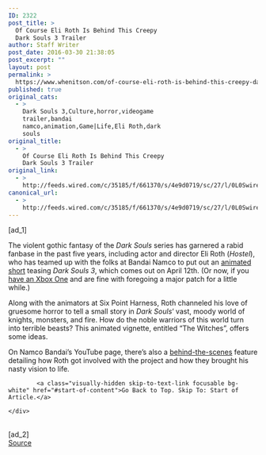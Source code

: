 ```yaml
---
ID: 2322
post_title: >
  Of Course Eli Roth Is Behind This Creepy
  Dark Souls 3 Trailer
author: Staff Writer
post_date: 2016-03-30 21:38:05
post_excerpt: ""
layout: post
permalink: >
  https://www.whenitson.com/of-course-eli-roth-is-behind-this-creepy-dark-souls-3-trailer/
published: true
original_cats:
  - >
    Dark Souls 3,Culture,horror,videogame
    trailer,bandai
    namco,animation,Game|Life,Eli Roth,dark
    souls
original_title:
  - >
    Of Course Eli Roth Is Behind This Creepy
    Dark Souls 3 Trailer
original_link:
  - >
    http://feeds.wired.com/c/35185/f/661370/s/4e9d0719/sc/27/l/0L0Swired0N0C20A160C0A30Cdark0Esouls0E30Eeli0Eroth0C/story01.htm
canonical_url:
  - >
    http://feeds.wired.com/c/35185/f/661370/s/4e9d0719/sc/27/l/0L0Swired0N0C20A160C0A30Cdark0Esouls0E30Eeli0Eroth0C/story01.htm
---
```

 [ad_1]
<br><div id="start-of-content"><article class="content link-underline relative body-copy" data-js="content" itemprop="articleBody" readability="40.90780141844"><p>The violent gothic fantasy of the <em>Dark Souls</em> series has garnered a rabid fanbase in the past five years, including actor and director Eli Roth (<em>Hostel</em>), who has teamed up with the folks at Bandai Namco to put out an <a href="https://www.youtube.com/watch?v=jCDIv2VsKJE">animated short</a> teasing <em>Dark Souls 3</em>, which comes out on April 12th. (Or now, if you <a href="http://www.polygon.com/2016/3/24/11302028/dark-souls-3-japanese-downloads-xbox-one">have an Xbox One</a> and are fine with foregoing a major patch for a little while.)</p>
<p>Along with the animators at Six Point Harness, Roth channeled his love of gruesome horror to tell a small story in <em>Dark Souls</em>‘ vast, moody world of knights, monsters, and fire. How do the noble warriors of this world turn into terrible beasts? This animated vignette, entitled “The Witches”, offers some ideas. </p>
<p>On Namco Bandai’s YouTube page, there’s also a <a href="https://youtu.be/2MdIht2tRjk">behind-the-scenes</a> feature detailing how Roth got involved with the project and how they brought his nasty vision to life. </p>

			<a class="visually-hidden skip-to-text-link focusable bg-white" href="#start-of-content">Go Back to Top. Skip To: Start of Article.</a>

			
</article>

	</div>
<br>[ad_2]
<br><a href="http://feeds.wired.com/c/35185/f/661370/s/4e9d0719/sc/27/l/0L0Swired0N0C20A160C0A30Cdark0Esouls0E30Eeli0Eroth0C/story01.htm">Source </a>
